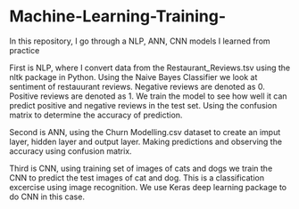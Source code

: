 # Machine-Learning-Training-

In this repository, I go through a NLP, ANN, CNN models I learned from practice 

First is NLP, where I convert data from the Restaurant_Reviews.tsv using the nltk package in Python. 
Using the Naive Bayes Classifier we look at sentiment of restauurant reviews. Negative reviews are denoted as 0. Positive reviews are denoted as 1. We train the model to see how well it can predict positive and negative reviews in the test set. Using the confusion matrix to determine the accuracy of prediction.

Second is ANN, using the Churn Modelling.csv dataset to create an imput layer, hidden layer and output layer. Making predictions and observing the accuracy using confusion matrix.  

Third is CNN, using training set of images of cats and dogs we train the CNN to predict the test images of cat and dog. This is a classification excercise using image recognition. We use Keras deep learning package to do CNN in this case.
